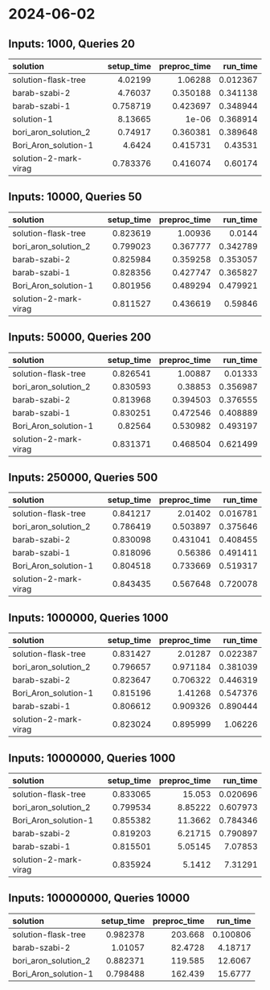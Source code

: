# 2024-06-02

## Inputs: 1000, Queries 20

| solution              |   setup_time |   preproc_time |   run_time |
|:----------------------|-------------:|---------------:|-----------:|
| solution-flask-tree   |     4.02199  |       1.06288  |   0.012367 |
| barab-szabi-2         |     4.76037  |       0.350188 |   0.341138 |
| barab-szabi-1         |     0.758719 |       0.423697 |   0.348944 |
| solution-1            |     8.13665  |       1e-06    |   0.368914 |
| bori_aron_solution_2  |     0.74917  |       0.360381 |   0.389648 |
| Bori_Aron_solution-1  |     4.6424   |       0.415731 |   0.43531  |
| solution-2-mark-virag |     0.783376 |       0.416074 |   0.60174  |

## Inputs: 10000, Queries 50

| solution              |   setup_time |   preproc_time |   run_time |
|:----------------------|-------------:|---------------:|-----------:|
| solution-flask-tree   |     0.823619 |       1.00936  |   0.0144   |
| bori_aron_solution_2  |     0.799023 |       0.367777 |   0.342789 |
| barab-szabi-2         |     0.825984 |       0.359258 |   0.353057 |
| barab-szabi-1         |     0.828356 |       0.427747 |   0.365827 |
| Bori_Aron_solution-1  |     0.801956 |       0.489294 |   0.479921 |
| solution-2-mark-virag |     0.811527 |       0.436619 |   0.59846  |

## Inputs: 50000, Queries 200

| solution              |   setup_time |   preproc_time |   run_time |
|:----------------------|-------------:|---------------:|-----------:|
| solution-flask-tree   |     0.826541 |       1.00887  |   0.01333  |
| bori_aron_solution_2  |     0.830593 |       0.38853  |   0.356987 |
| barab-szabi-2         |     0.813968 |       0.394503 |   0.376555 |
| barab-szabi-1         |     0.830251 |       0.472546 |   0.408889 |
| Bori_Aron_solution-1  |     0.82564  |       0.530982 |   0.493197 |
| solution-2-mark-virag |     0.831371 |       0.468504 |   0.621499 |

## Inputs: 250000, Queries 500

| solution              |   setup_time |   preproc_time |   run_time |
|:----------------------|-------------:|---------------:|-----------:|
| solution-flask-tree   |     0.841217 |       2.01402  |   0.016781 |
| bori_aron_solution_2  |     0.786419 |       0.503897 |   0.375646 |
| barab-szabi-2         |     0.830098 |       0.431041 |   0.408455 |
| barab-szabi-1         |     0.818096 |       0.56386  |   0.491411 |
| Bori_Aron_solution-1  |     0.804518 |       0.733669 |   0.519317 |
| solution-2-mark-virag |     0.843435 |       0.567648 |   0.720078 |

## Inputs: 1000000, Queries 1000

| solution              |   setup_time |   preproc_time |   run_time |
|:----------------------|-------------:|---------------:|-----------:|
| solution-flask-tree   |     0.831427 |       2.01287  |   0.022387 |
| bori_aron_solution_2  |     0.796657 |       0.971184 |   0.381039 |
| barab-szabi-2         |     0.823647 |       0.706322 |   0.446319 |
| Bori_Aron_solution-1  |     0.815196 |       1.41268  |   0.547376 |
| barab-szabi-1         |     0.806612 |       0.909326 |   0.890444 |
| solution-2-mark-virag |     0.823024 |       0.895999 |   1.06226  |

## Inputs: 10000000, Queries 1000

| solution              |   setup_time |   preproc_time |   run_time |
|:----------------------|-------------:|---------------:|-----------:|
| solution-flask-tree   |     0.833065 |       15.053   |   0.020696 |
| bori_aron_solution_2  |     0.799534 |        8.85222 |   0.607973 |
| Bori_Aron_solution-1  |     0.855382 |       11.3662  |   0.784346 |
| barab-szabi-2         |     0.819203 |        6.21715 |   0.790897 |
| barab-szabi-1         |     0.815501 |        5.05145 |   7.07853  |
| solution-2-mark-virag |     0.835924 |        5.1412  |   7.31291  |

## Inputs: 100000000, Queries 10000

| solution             |   setup_time |   preproc_time |   run_time |
|:---------------------|-------------:|---------------:|-----------:|
| solution-flask-tree  |     0.982378 |       203.668  |   0.100806 |
| barab-szabi-2        |     1.01057  |        82.4728 |   4.18717  |
| bori_aron_solution_2 |     0.882371 |       119.585  |  12.6067   |
| Bori_Aron_solution-1 |     0.798488 |       162.439  |  15.6777   |